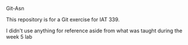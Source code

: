Git-Asn

This repository is for a Git exercise for IAT 339.

I didn't use anything for reference aside from what was taught during the week 5 lab

